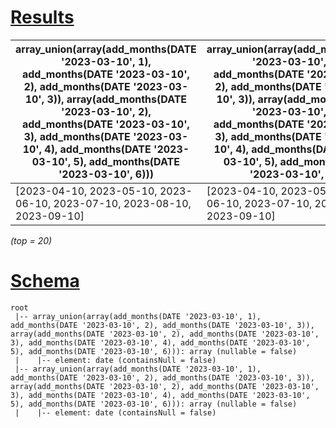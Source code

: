 # [Results](#tab/results)

|array_union(array(add_months(DATE '2023-03-10', 1), add_months(DATE '2023-03-10', 2), add_months(DATE '2023-03-10', 3)), array(add_months(DATE '2023-03-10', 2), add_months(DATE '2023-03-10', 3), add_months(DATE '2023-03-10', 4), add_months(DATE '2023-03-10', 5), add_months(DATE '2023-03-10', 6)))|array_union(array(add_months(DATE '2023-03-10', 1), add_months(DATE '2023-03-10', 2), add_months(DATE '2023-03-10', 3)), array(add_months(DATE '2023-03-10', 2), add_months(DATE '2023-03-10', 3), add_months(DATE '2023-03-10', 4), add_months(DATE '2023-03-10', 5), add_months(DATE '2023-03-10', 6)))|
|---------------------------------------------------------------------------------------------------------------------------------------------------------------------------------------------------------------------------------------------------------------------------------------------------------|---------------------------------------------------------------------------------------------------------------------------------------------------------------------------------------------------------------------------------------------------------------------------------------------------------|
|[2023-04-10, 2023-05-10, 2023-06-10, 2023-07-10, 2023-08-10, 2023-09-10]                                                                                                                                                                                                                                 |[2023-04-10, 2023-05-10, 2023-06-10, 2023-07-10, 2023-08-10, 2023-09-10]                                                                                                                                                                                                                                 |

_(top = 20)_

# [Schema](#tab/schema)

```shell
root
 |-- array_union(array(add_months(DATE '2023-03-10', 1), add_months(DATE '2023-03-10', 2), add_months(DATE '2023-03-10', 3)), array(add_months(DATE '2023-03-10', 2), add_months(DATE '2023-03-10', 3), add_months(DATE '2023-03-10', 4), add_months(DATE '2023-03-10', 5), add_months(DATE '2023-03-10', 6))): array (nullable = false)
 |    |-- element: date (containsNull = false)
 |-- array_union(array(add_months(DATE '2023-03-10', 1), add_months(DATE '2023-03-10', 2), add_months(DATE '2023-03-10', 3)), array(add_months(DATE '2023-03-10', 2), add_months(DATE '2023-03-10', 3), add_months(DATE '2023-03-10', 4), add_months(DATE '2023-03-10', 5), add_months(DATE '2023-03-10', 6))): array (nullable = false)
 |    |-- element: date (containsNull = false)

```
